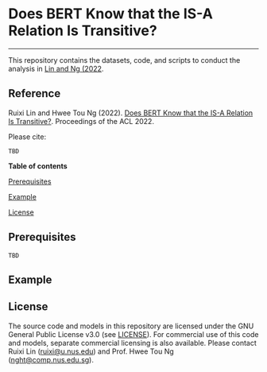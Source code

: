 # Does BERT Know that the IS-A Relation Is Transitive?
-------------------------------------------

This repository contains the datasets, code, and scripts to conduct the analysis in [Lin and Ng (2022](#reference).

## Reference
Ruixi Lin and Hwee Tou Ng (2022). 
[Does BERT Know that the IS-A Relation Is Transitive?](https://TBD).  Proceedings of the ACL 2022. 

Please cite: 
```
TBD

```

**Table of contents**

[Prerequisites](#prerequisites)

[Example](#example)

[License](#license)


## Prerequisites

```
TBD
```


## Example



## License
The source code and models in this repository are licensed under the GNU General Public License v3.0 (see [LICENSE](LICENSE)). For commercial use of this code and models, separate commercial licensing is also available. Please contact Ruixi Lin (ruixi@u.nus.edu) and Prof. Hwee Tou Ng (nght@comp.nus.edu.sg).


